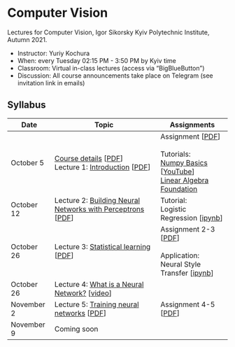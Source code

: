 # Computer Vision 

Lectures for Computer Vision, Igor Sikorsky Kyiv Polytechnic Institute,  Autumn 2021.

- Instructor: Yuriy Kochura
- When: every Tuesday 02:15 PM - 3:50 PM by Kyiv time 
- Classroom:  Virtual in-class lectures (access via “BigBlueButton”)
- Discussion: All course announcements take place on Telegram (see invitation link in emails)


## Syllabus

| Date  | Topic | Assignments |
| --- | --- | --- |
| October 5 | [Course details](https://ykochura.github.io/cv-kpi/?p=course-details.md) [[PDF](https://ykochura.github.io/cv-kpi/pdf/course-details.pdf)] <br>Lecture 1: [Introduction](https://ykochura.github.io/cv-kpi/?p=lecture1.md) [[PDF](https://ykochura.github.io/cv-kpi/pdf/lecture1.pdf)] | Assignment [[PDF](https://ykochura.github.io/cv-kpi/homeworks/lab1/Assignment-1.pdf)] <br><br> Tutorials: <br> [Numpy Basics](https://drive.google.com/file/d/1fDCyui3GeaJR_3MFQlgNhQLNng2MWAqX/view?usp=sharing) [[YouTube](https://www.youtube.com/watch?v=8Mpc9ukltVA&list=PLuqhl4iqeAZZAArMx52S7kIFRwT74Td66&index=9)] <br> [Linear Algebra Foundation](https://ykochura.github.io/cv-kpi/tutor/tut02.pdf)|
| October 12 | Lecture 2: [Building Neural Networks with Perceptrons](https://ykochura.github.io/cv-kpi/?p=lecture2.md) [[PDF](https://ykochura.github.io/cv-kpi/pdf/lecture2.pdf)]| Tutorial: <br> Logistic Regression [[ipynb](https://github.com/YKochura/cv-kpi/blob/main/tutor/t2/logistic_regression.ipynb)]|
| October 26 | Lecture 3: [Statistical learning](https://ykochura.github.io/cv-kpi/?p=lecture3.md) [[PDF](https://ykochura.github.io/cv-kpi/pdf/lecture3.pdf)]| Assignment 2-3 [[PDF](https://ykochura.github.io/cv-kpi/homeworks/lab2-3/Assignment-2-3.pdf)] <br><br> Application: <br> Neural Style Transfer [[ipynb](https://github.com/YKochura/cv-kpi/blob/main/tutor/Neural_Style_Transfer/Neural_Style_Transfer.ipynb)]|
| October 26 | Lecture 4: [What is a Neural Network?](https://www.3blue1brown.com/lessons/neural-networks)  [[video](https://www.youtube.com/watch?v=aircAruvnKk)]| |
| November 2 | Lecture 5: [Training neural networks](https://ykochura.github.io/cv-kpi/?p=lecture5.md) [[PDF](https://ykochura.github.io/cv-kpi/pdf/lecture5.pdf)]|Assignment 4-5 [[PDF](https://ykochura.github.io/cv-kpi/homeworks/lab4-5/Assignment-4-5.pdf)] |
| November 9 | Coming soon| |
